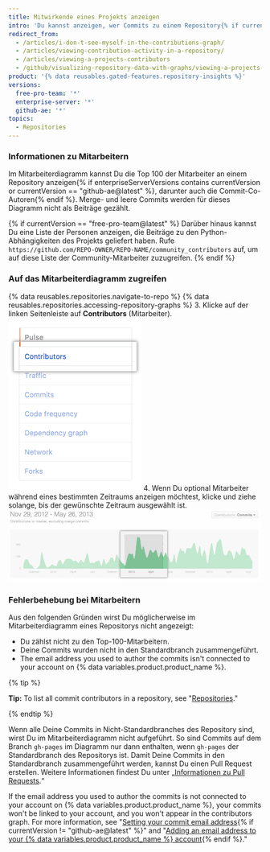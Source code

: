 ```yaml
---
title: Mitwirkende eines Projekts anzeigen
intro: 'Du kannst anzeigen, wer Commits zu einem Repository{% if currentVersion == "free-pro-team@latest" %} und seinen Abhängigkeiten{% endif %} beigetragen hat.'
redirect_from:
  - /articles/i-don-t-see-myself-in-the-contributions-graph/
  - /articles/viewing-contribution-activity-in-a-repository/
  - /articles/viewing-a-projects-contributors
  - /github/visualizing-repository-data-with-graphs/viewing-a-projects-contributors
product: '{% data reusables.gated-features.repository-insights %}'
versions:
  free-pro-team: '*'
  enterprise-server: '*'
  github-ae: '*'
topics:
  - Repositories
---
```

### Informationen zu Mitarbeitern

Im Mitarbeiterdiagramm kannst Du die Top 100 der Mitarbeiter an einem Repository anzeigen{% if enterpriseServerVersions contains currentVersion or currentVersion == "github-ae@latest" %}, darunter auch die Commit-Co-Autoren{% endif %}. Merge- und leere Commits werden für dieses Diagramm nicht als Beiträge gezählt.

{% if currentVersion == "free-pro-team@latest" %}
Darüber hinaus kannst Du eine Liste der Personen anzeigen, die Beiträge zu den Python-Abhängigkeiten des Projekts geliefert haben. Rufe `https://github.com/REPO-OWNER/REPO-NAME/community_contributors` auf, um auf diese Liste der Community-Mitarbeiter zuzugreifen.
{% endif %}

### Auf das Mitarbeiterdiagramm zugreifen

{% data reusables.repositories.navigate-to-repo %}
{% data reusables.repositories.accessing-repository-graphs %}
3. Klicke auf der linken Seitenleiste auf **Contributors** (Mitarbeiter). ![Registerkarte „Contributors“ (Mitarbeiter)](/assets/images/help/graphs/contributors_tab.png)
4. Wenn Du optional Mitarbeiter während eines bestimmten Zeitraums anzeigen möchtest, klicke und ziehe solange, bis der gewünschte Zeitraum ausgewählt ist. ![Ausgewählter Zeitraum im Mitarbeiterdiagramm](/assets/images/help/graphs/repo_contributors_click_drag_graph.png)

### Fehlerbehebung bei Mitarbeitern

Aus den folgenden Gründen wirst Du möglicherweise im Mitarbeiterdiagramm eines Repositorys nicht angezeigt:
- Du zählst nicht zu den Top-100-Mitarbeitern.
- Deine Commits wurden nicht in den Standardbranch zusammengeführt.
- The email address you used to author the commits isn't connected to your account on {% data variables.product.product_name %}.

{% tip %}

**Tip:** To list all commit contributors in a repository, see "[Repositories](/rest/reference/repos#list-contributors)."

{% endtip %}

Wenn alle Deine Commits in Nicht-Standardbranches des Repository sind, wirst Du im Mitarbeiterdiagramm nicht aufgeführt. So sind Commits auf dem Branch `gh-pages` im Diagramm nur dann enthalten, wenn `gh-pages` der Standardbranch des Repositorys ist. Damit Deine Commits in den Standardbranch zusammengeführt werden, kannst Du einen Pull Request erstellen. Weitere Informationen findest Du unter „[Informationen zu Pull Requests](/articles/about-pull-requests).“

If the email address you used to author the commits is not connected to your account on {% data variables.product.product_name %}, your commits won't be linked to your account, and you won't appear in the contributors graph. For more information, see "[Setting your commit email address](/articles/setting-your-commit-email-address){% if currentVersion != "github-ae@latest" %}" and "[Adding an email address to your {% data variables.product.product_name %} account](/articles/adding-an-email-address-to-your-github-account){% endif %}."
